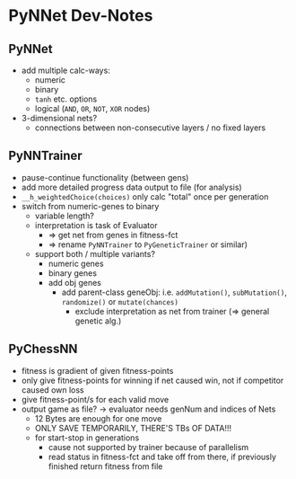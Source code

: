 # PyNNet Dev-Notes

## PyNNet
- add multiple calc-ways:
  - numeric
  - binary
  - `tanh` etc. options
  - logical (`AND`, `OR`, `NOT`, `XOR` nodes)
- 3-dimensional nets?
  - connections between non-consecutive layers / no fixed layers


## PyNNTrainer
- pause-continue functionality (between gens)
- add more detailed progress data output to file (for analysis)
- `__h_weightedChoice(choices)` only calc "total" once per generation
- switch from numeric-genes to binary
  - variable length?
  - interpretation is task of Evaluator 
    - => get net from genes in fitness-fct 
    - => rename `PyNNTrainer` to `PyGeneticTrainer` or similar)
  - support both / multiple variants?
    - numeric genes
    - binary genes
    - add obj genes 
      - add parent-class geneObj: i.e. `addMutation()`, `subMutation()`,
        `randomize()` or `mutate(chances)`
        - exclude interpretation as net from trainer (=> general genetic alg.)

## PyChessNN
- fitness is gradient of given fitness-points
- only give fitness-points for winning if net caused win, 
  not if competitor caused own loss
- give fitness-point/s for each valid move
- output game as file? -> evaluator needs genNum and indices of Nets
  - 12 Bytes are enough for one move
  - ONLY SAVE TEMPORARILY, THERE'S TBs OF DATA!!!
  - for start-stop in generations
    - cause not supported by trainer because of parallelism
    - read status in fitness-fct and take off from there, 
      if previously finished return fitness from file
